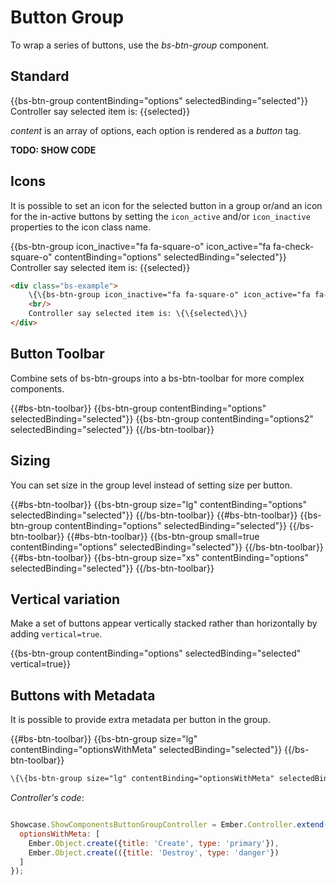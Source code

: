 # Button Group

To wrap a series of buttons, use the _bs-btn-group_ component.

## Standard

<div class="bs-example">
    {{bs-btn-group contentBinding="options" selectedBinding="selected"}}
    <br/>
    Controller say selected item is: {{selected}}
</div>

_content_ is an array of options, each option is rendered as a _button_ tag.

**TODO: SHOW CODE**

## Icons

It is possible to set an icon for the selected button in a group or/and an icon for the in-active buttons by
setting the `icon_active` and/or `icon_inactive` properties to the icon class name.

<div class="bs-example">
    {{bs-btn-group icon_inactive="fa fa-square-o" icon_active="fa fa-check-square-o" contentBinding="options" selectedBinding="selected"}}
    <br/>
    Controller say selected item is: {{selected}}
</div>

```html
<div class="bs-example">
    \{\{bs-btn-group icon_inactive="fa fa-square-o" icon_active="fa fa-check-square-o" contentBinding="options" selectedBinding="selected"\}\}
    <br/>
    Controller say selected item is: \{\{selected\}\}
</div>
```

## Button Toolbar

Combine sets of bs-btn-groups into a bs-btn-toolbar for more complex components.

<div class="bs-example">
    {{#bs-btn-toolbar}}
        {{bs-btn-group contentBinding="options" selectedBinding="selected"}}
        {{bs-btn-group contentBinding="options2" selectedBinding="selected"}}
    {{/bs-btn-toolbar}}
</div>

## Sizing

You can set size in the group level instead of setting size per button.

<div class="bs-example">
    {{#bs-btn-toolbar}}
        {{bs-btn-group size="lg" contentBinding="options" selectedBinding="selected"}}
    {{/bs-btn-toolbar}}
    {{#bs-btn-toolbar}}
        {{bs-btn-group contentBinding="options" selectedBinding="selected"}}
    {{/bs-btn-toolbar}}
    {{#bs-btn-toolbar}}
        {{bs-btn-group small=true contentBinding="options" selectedBinding="selected"}}
    {{/bs-btn-toolbar}}
    {{#bs-btn-toolbar}}
        {{bs-btn-group size="xs" contentBinding="options" selectedBinding="selected"}}
    {{/bs-btn-toolbar}}
</div>


## Vertical variation

Make a set of buttons appear vertically stacked rather than horizontally by adding `vertical=true`.

<div class="bs-example">
    {{bs-btn-group contentBinding="options" selectedBinding="selected" vertical=true}}
</div>

## Buttons with Metadata

It is possible to provide extra metadata per button in the group.

<div class="bs-example">
    {{#bs-btn-toolbar}}
        {{bs-btn-group size="lg" contentBinding="optionsWithMeta" selectedBinding="selected"}}
    {{/bs-btn-toolbar}}
</div>

``` html
\{\{bs-btn-group size="lg" contentBinding="optionsWithMeta" selectedBinding="selected"\}\}
```

_Controller's code_:

``` javascript

Showcase.ShowComponentsButtonGroupController = Ember.Controller.extend({
  optionsWithMeta: [
    Ember.Object.create({title: 'Create', type: 'primary'}),
    Ember.Object.create(({title: 'Destroy', type: 'danger'})
  ]
});
```
